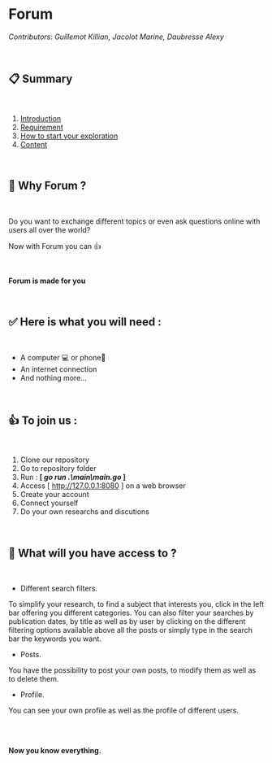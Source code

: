 # **Forum**
*Contributors: Guillemot Killian, Jacolot Marine, Daubresse Alexy*

<br>

## **📋 Summary**

<br>

1. [Introduction](#📖-why-forum)
2. [Requirement](#✅-here-is-what-you-will-need)
3. [How to start your exploration](#👍-to-join-us)
4. [Content](#🎯-what-will-you-have-access-to)

<br>

## **📖 Why Forum ?**

<br>

Do you want to exchange different topics or even ask questions online with users all over the world?

Now with Forum you can 👍

<br>

**Forum is made for you**

<br>

## **✅ Here is what you will need :**

<br>

* A computer 💻 or phone📱
* An internet connection
* And nothing more...

<br>

## **👍 To join us :**

<br>

1. Clone our repository
2. Go to repository folder
3. Run : **[ *go run .\main\main.go* ]**
4. Access [ http://127.0.0.1:8080 ] on a web browser
5. Create your account
6. Connect yourself
7. Do your own researchs and discutions

<br>

## **🎯 What will you have access to ?**

<br>

- Different search filters.

To simplify your research, to find a subject that interests you, click in the left bar offering you different categories. You can also filter your searches by publication dates, by title as well as by user by clicking on the different filtering options available above all the posts or simply type in the search bar the keywords you want.

- Posts.

You have the possibility to post your own posts, to modify them as well as to delete them.

- Profile.

You can see your own profile as well as the profile of different users.

<br>
<br>

**Now you know everything.**